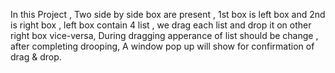 In this Project , Two side by side box are present , 1st box is left box and 2nd is right box , left box contain 4 list , we drag each list and drop it on other right box vice-versa,
During dragging apperance of list should be change , after completing drooping, A window pop up will show for confirmation of drag & drop.
